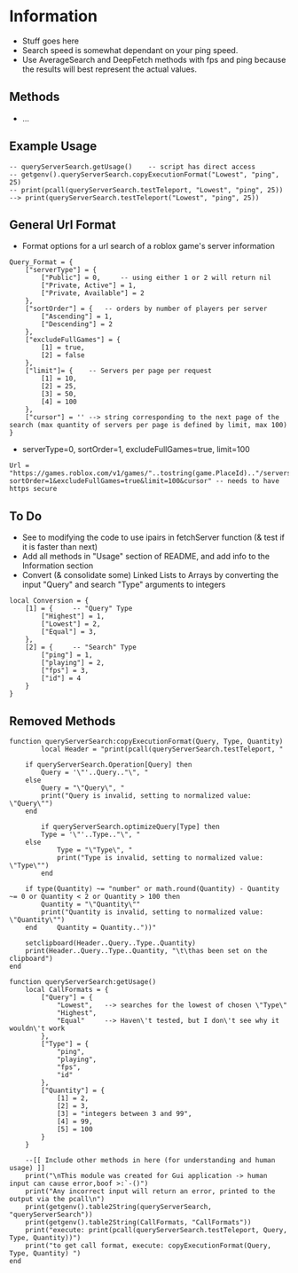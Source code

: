 # Information
- Stuff goes here
- Search speed is somewhat dependant on your ping speed.
- Use AverageSearch and DeepFetch methods with fps and ping because the results will best represent the actual values.


## Methods
- ...


## Example Usage
```   
-- queryServerSearch.getUsage()    -- script has direct access
-- getgenv().queryServerSearch.copyExecutionFormat("Lowest", "ping", 25)
-- print(pcall(queryServerSearch.testTeleport, "Lowest", "ping", 25)) --> print(queryServerSearch.testTeleport("Lowest", "ping", 25))
```   


## General Url Format
- Format options for a url search of a roblox game's server information
```   
Query_Format = {
	["serverType"] = {
		["Public"] = 0,     -- using either 1 or 2 will return nil
		["Private, Active"] = 1,
		["Private, Available"] = 2
	},
	["sortOrder"] = {   -- orders by number of players per server
		["Ascending"] = 1,   
		["Descending"] = 2    
	},
	["excludeFullGames"] = {
		[1] = true,
		[2] = false
	},
	["limit"]= {	-- Servers per page per request
		[1] = 10,
		[2] = 25,
		[3] = 50,
		[4] = 100
	},
	["cursor"] = '' --> string corresponding to the next page of the search (max quantity of servers per page is defined by limit, max 100)
}   
```   
- serverType=0, sortOrder=1, excludeFullGames=true, limit=100 
```   
Url = "https://games.roblox.com/v1/games/"..tostring(game.PlaceId).."/servers/0?sortOrder=1&excludeFullGames=true&limit=100&cursor" -- needs to have https secure 
```   


## To Do
- See to modifying the code to use ipairs in fetchServer function (& test if it is faster than next)
- Add all methods in "Usage" section of README, and add info to the Information section
- Convert (& consolidate some) Linked Lists to Arrays by converting the input "Query" and search "Type" arguments to integers
```   
local Conversion = {
	[1] = {		-- "Query" Type 
		["Highest"] = 1,
		["Lowest"] = 2,
		["Equal"] = 3,
	},
	[2] = {		-- "Search" Type
		["ping"] = 1,
		["playing"] = 2,
		["fps"] = 3,
		["id"] = 4
	}
}
```   


## Removed Methods
```  
function queryServerSearch:copyExecutionFormat(Query, Type, Quantity)
    	local Header = "print(pcall(queryServerSearch.testTeleport, " 
    
	if queryServerSearch.Operation[Query] then
		Query = '\"'..Query.."\", "
	else
		Query = "\"Query\", "
		print("Query is invalid, setting to normalized value: \"Query\"")
	end
    
    	if queryServerSearch.optimizeQuery[Type] then
		Type = '\"'..Type.."\", "
	else
        	Type = "\"Type\", "
        	print("Type is invalid, setting to normalized value: \"Type\"")
    	end
    
	if type(Quantity) ~= "number" or math.round(Quantity) - Quantity ~= 0 or Quantity < 2 or Quantity > 100 then
		Quantity = "\"Quantity\""
		print("Quantity is invalid, setting to normalized value: \"Quantity\"")
	end 	Quantity = Quantity.."))"
    
	setclipboard(Header..Query..Type..Quantity)
	print(Header..Query..Type..Quantity, "\t\thas been set on the clipboard")
end
```  
```  
function queryServerSearch:getUsage()
	local CallFormats = {
		["Query"] = {	
			"Lowest", 	--> searches for the lowest of chosen \"Type\"
			"Highest",	
			"Equal" 	--> Haven\'t tested, but I don\'t see why it wouldn\'t work
		},
		["Type"] = {
			"ping",
			"playing",
			"fps",
			"id"
		},
		["Quantity"] = {
			[1] = 2,
			[2] = 3,
			[3] = "integers between 3 and 99",
			[4] = 99,
			[5] = 100
		}
	}
	
	--[[ Include other methods in here (for understanding and human usage) ]]
	print("\nThis module was created for Gui application -> human input can cause error,boof >:`-()")
	print("Any incorrect input will return an error, printed to the output via the pcall\n")
	print(getgenv().table2String(queryServerSearch, "queryServerSearch"))
	print(getgenv().table2String(CallFormats, "CallFormats"))
	print("execute: print(pcall(queryServerSearch.testTeleport, Query, Type, Quantity))")
	print("to get call format, execute: copyExecutionFormat(Query, Type, Quantity) ")
end
```  
